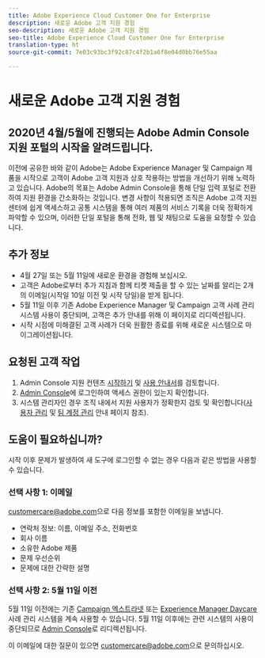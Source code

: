 ```yaml
---
title: Adobe Experience Cloud Customer One for Enterprise
description: 새로운 Adobe 고객 지원 경험
seo-description: 새로운 Adobe 고객 지원 경험
seo-title: Adobe Experience Cloud Customer One for Enterprise
translation-type: ht
source-git-commit: 7e03c93bc3f92c87c4f2b1a6f8e04d0bb76e55aa

---
```



# 새로운 Adobe 고객 지원 경험

## 2020년 4월/5월에 진행되는 Adobe Admin Console 지원 포털의 시작을 알려드립니다.

이전에 공유한 바와 같이 Adobe는 Adobe Experience Manager 및 Campaign 제품을 시작으로 고객이 Adobe 고객 지원과 상호 작용하는 방법을 개선하기 위해 노력하고 있습니다. Adobe의 목표는 Adobe Admin Console을 통해 단일 입력 포털로 전환하여 지원 환경을 간소화하는 것입니다. 변경 사항이 적용되면 조직은 Adobe 고객 지원 센터에 쉽게 액세스하고 공통 시스템을 통해 여러 제품의 서비스 기록을 더욱 정확하게 파악할 수 있으며, 이러한 단일 포털을 통해 전화, 웹 및 채팅으로 도움을 요청할 수 있습니다.

## 추가 정보

* 4월 27일 또는 5월 11일에 새로운 환경을 경험해 보십시오.
* 고객은 Adobe로부터 추가 지침과 함께 티켓 제출을 할 수 있는 날짜를 알리는 2개의 이메일(시작일 10일 이전 및 시작 당일)을 받게 됩니다.
* 5월 11일 이후 기존 Adobe Experience Manager 및 Campaign 고객 사례 관리 시스템 사용이 중단되며, 고객은 추가 안내를 위해 이 페이지로 리디렉션됩니다.
* 시작 시점에 미해결된 고객 사례가 더욱 원활한 종료를 위해 새로운 시스템으로 마이그레이션됩니다.

## 요청된 고객 작업

1. Admin Console 지원 컨텐츠 [시작하기](https://helpx.adobe.com/kr/enterprise/get-started.html) 및 [사용 안내서](https://helpx.adobe.com/kr/enterprise/managing/user-guide.html)를 검토합니다.
1. [Admin Console](https://adminconsole.adobe.com/)에 로그인하여 액세스 권한이 있는지 확인합니다.
1. 시스템 관리자인 경우 조직 내에서 지원 사용자가 정확한지 검토 및 확인합니다([사용자 관리](https://helpx.adobe.com/kr/enterprise/using/users.html) 및 [팀 계정 관리](https://helpx.adobe.com/kr/enterprise/using/accounts.html) 안내 페이지 참조).

## 도움이 필요하십니까?

시작 이후 문제가 발생하여 새 도구에 로그인할 수 없는 경우 다음과 같은 방법을 사용할 수 있습니다.

### 선택 사항 1: 이메일

[customercare@adobe.com](mailto:customercare@adobe.com)으로 다음 정보를 포함한 이메일을 보냅니다.

* 연락처 정보: 이름, 이메일 주소, 전화번호
* 회사 이름
* 소유한 Adobe 제품
* 문제 우선순위
* 문제에 대한 간략한 설명

### 선택 사항 2: 5월 11일 이전

5월 11일 이전에는 기존 [Campaign 엑스트라넷](https://support.neolane.net/webApp/extranetLogin) 또는 [Experience Manager Daycare](https://daycare.day.com/home.html) 사례 관리 시스템을 계속 사용할 수 있습니다. 5월 11일 이후에는 관련 시스템의 사용이 중단되므로 [Admin Console](https://adminconsole.adobe.com/)로 리디렉션됩니다.


이 이메일에 대한 질문이 있으면 [customercare@adobe.com](mailto:customercare@adobe.com)으로 문의하십시오.
